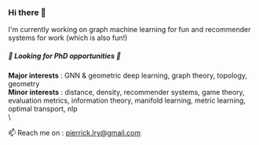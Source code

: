 ### Hi there 👋

I'm currently working on graph machine learning for fun and recommender systems for work (which is also fun!)

##### 🌱 Looking for PhD opportunities 🌱

**Major interests** : GNN & geometric deep learning, graph theory, topology, geometry \
**Minor interests** : distance, density, recommender systems, game theory, evaluation metrics, information theory, manifold learning, metric learning, optimal transport, nlp
\
\

📫 Reach me on : pierrick.lry@gmail.com


<!--
**PierrickLeroy/PierrickLeroy** is a ✨ _special_ ✨ repository because its `README.md` (this file) appears on your GitHub profile.

Here are some ideas to get you started:

- 🔭 I’m currently working on ...
- 🌱 I’m currently learning ...
- 👯 I’m looking to collaborate on ...
- 🤔 I’m looking for help with ...
- 💬 Ask me about ...
- 
- 😄 Pronouns: ...
- ⚡ Fun fact: ...
-->
